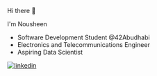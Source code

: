 Hi there 👋

I'm Nousheen

- Software Development Student @42Abudhabi
- Electronics and Telecommunications Engineer
- Aspiring Data Scientist

[![linkedin](https://linkedin-github.herokuapp.com/api/render/Nousheen%20Ali/Software%20Engineer/Student@42Abudhabi/B-Tech%20Electronics%20and%20Telecommunications%20Engineering/light/https%3A%2F%2Fmedia-exp1.licdn.com%2Fdms%2Fimage%2FD4D03AQHOFoSJl4IZ6A%2Fprofile-displayphoto-shrink_800_800%2F0%2F1665683253639%3Fe%3D1672876800%26v%3Dbeta%26t%3DETJ-s3J9VradUaAVKC89zGlKlNklCL9Fa44p7Tz6h1s)](https://www.linkedin.com/in/nousheenali/)

<!--
**nousheenali/nousheenali** is a ✨ _special_ ✨ repository because its `README.md` (this file) appears on your GitHub profile.

Here are some ideas to get you started:

- 🔭 I’m currently working on ...
- 🌱 I’m currently learning ...
- 👯 I’m looking to collaborate on ...
- 🤔 I’m looking for help with ...
- 💬 Ask me about ...
- 📫 How to reach me: ...
- 😄 Pronouns: ...
- ⚡ Fun fact: ...
-->

